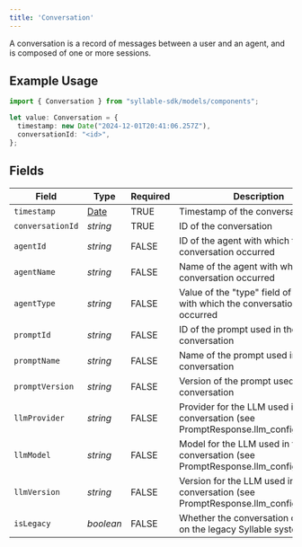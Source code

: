 ```yaml
---
title: 'Conversation'
---
```


A conversation is a record of messages between a user and an agent, and is composed of one or
more sessions.

## Example Usage

```typescript
import { Conversation } from "syllable-sdk/models/components";

let value: Conversation = {
  timestamp: new Date("2024-12-01T20:41:06.257Z"),
  conversationId: "<id>",
};
```

## Fields

| Field                                                                                         | Type                                                                                          | Required                                                                                      | Description                                                                                   |
| --------------------------------------------------------------------------------------------- | --------------------------------------------------------------------------------------------- | --------------------------------------------------------------------------------------------- | --------------------------------------------------------------------------------------------- |
| `timestamp`                                                                                   | [Date](https://developer.mozilla.org/en-US/docs/Web/JavaScript/Reference/Global_Objects/Date) | TRUE                                                                            | Timestamp of the conversation                                                                 |
| `conversationId`                                                                              | *string*                                                                                      | TRUE                                                                            | ID of the conversation                                                                        |
| `agentId`                                                                                     | *string*                                                                                      | FALSE                                                                            | ID of the agent with which the conversation occurred                                          |
| `agentName`                                                                                   | *string*                                                                                      | FALSE                                                                            | Name of the agent with which the conversation occurred                                        |
| `agentType`                                                                                   | *string*                                                                                      | FALSE                                                                            | Value of the "type" field of the agent with which the conversation occurred                   |
| `promptId`                                                                                    | *string*                                                                                      | FALSE                                                                            | ID of the prompt used in the conversation                                                     |
| `promptName`                                                                                  | *string*                                                                                      | FALSE                                                                            | Name of the prompt used in the conversation                                                   |
| `promptVersion`                                                                               | *string*                                                                                      | FALSE                                                                            | Version of the prompt used in the conversation                                                |
| `llmProvider`                                                                                 | *string*                                                                                      | FALSE                                                                            | Provider for the LLM used in the conversation (see PromptResponse.llm_config.provider)        |
| `llmModel`                                                                                    | *string*                                                                                      | FALSE                                                                            | Model for the LLM used in the conversation (see PromptResponse.llm_config.model)              |
| `llmVersion`                                                                                  | *string*                                                                                      | FALSE                                                                            | Version for the LLM used in the conversation (see PromptResponse.llm_config.version)          |
| `isLegacy`                                                                                    | *boolean*                                                                                     | FALSE                                                                            | Whether the conversation occurred on the legacy Syllable system                               |
